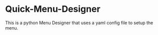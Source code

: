 # Quick-Menu-Designer
 This is a python Menu Designer that uses a yaml config file to setup the menu.
